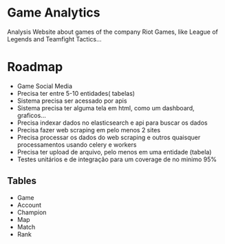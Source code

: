 # Game Analytics

Analysis Website about games of the company Riot Games, like League of Legends and Teamfight Tactics...



# Roadmap

- Game Social Media
- Precisa ter entre 5-10 entidades( tabelas)
- Sistema precisa ser acessado por apis
- Sistema precisa ter alguma tela em html, como um dashboard, graficos...
- Precisa indexar dados no elasticsearch e api para buscar os dados
- Precisa fazer web scraping em pelo menos 2 sites
- Precisa processar os dados do web scraping e outros quaisquer processamentos usando celery e workers
- Precisa ter upload de arquivo, pelo menos em uma entidade (tabela)
- Testes unitários e de integração para um coverage de no minimo 95%


## Tables

 - Game
 - Account
 - Champion
 - Map
 - Match
 - Rank
